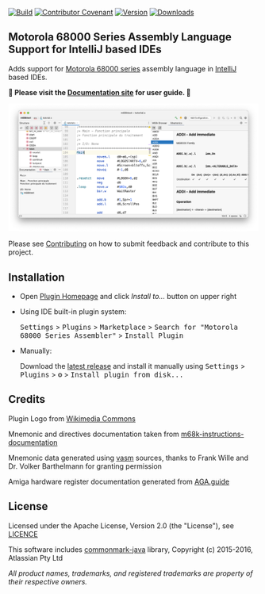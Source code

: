 [![Build](https://github.com/YannCebron/m68kplugin/actions/workflows/build.yml/badge.svg)](https://github.com/YannCebron/m68kplugin/actions/workflows/build.yml)
[![Contributor Covenant](https://img.shields.io/badge/Contributor%20Covenant-v2.0%20adopted-ff69b4.svg)](CODE_OF_CONDUCT.md)
[![Version](https://img.shields.io/jetbrains/plugin/v/17712.svg)](https://plugins.jetbrains.com/plugin/17712)
[![Downloads](https://img.shields.io/jetbrains/plugin/d/17712.svg)](https://plugins.jetbrains.com/plugin/17712)

## Motorola 68000 Series Assembly Language Support for IntelliJ based IDEs

Adds support for [Motorola 68000 series](https://en.wikipedia.org/wiki/Motorola_68000_series) assembly language
in [IntelliJ](https://plugins.jetbrains.com/docs/intellij/intellij-platform.html#ides-based-on-the-intellij-platform) based IDEs.

**📖 Please visit the [Documentation site](https://yanncebron.github.io/m68kplugin/) for user guide. 📖** 

![m68plugin](docs/assets/m68kplugin_landing.png)

Please see [Contributing](CONTRIBUTING.md) on how to submit feedback and contribute to this project.

## Installation
            
- Open [Plugin Homepage](https://plugins.jetbrains.com/plugin/17712-motorola-68000-series-assembler/) and click *Install to...* button on upper right

- Using IDE built-in plugin system:

  <kbd>Settings</kbd> > <kbd>Plugins</kbd> > <kbd>Marketplace</kbd> > <kbd>Search for "Motorola 68000 Series Assembler"</kbd> >  <kbd>Install Plugin</kbd>

- Manually:

  Download the [latest release](https://github.com/YannCebron/m68kplugin/releases/latest) and install it manually
  using
  <kbd>Settings</kbd> > <kbd>Plugins</kbd> > <kbd>⚙️</kbd> > <kbd>Install plugin from disk...</kbd>

## Credits

Plugin Logo from [Wikimedia Commons](https://commons.wikimedia.org/wiki/File:Motorola_M_symbol_blue.svg)

Mnemonic and directives documentation taken from [m68k-instructions-documentation](https://github.com/prb28/m68k-instructions-documentation)

Mnemonic data generated using [vasm](http://sun.hasenbraten.de/vasm/) sources, thanks to Frank Wille and Dr. Volker Barthelmann for granting permission

Amiga hardware register documentation generated from [AGA.guide](https://github.com/rkrajnc/minimig-mist/blob/master/doc/amiga/aga/AGA.guide)

## License

Licensed under the Apache License, Version 2.0 (the "License"), see [LICENCE](LICENCE)

This software includes [commonmark-java](https://github.com/atlassian/commonmark-java) library, Copyright (c) 2015-2016, Atlassian Pty Ltd

*All product names, trademarks, and registered trademarks are property of their respective owners.*
